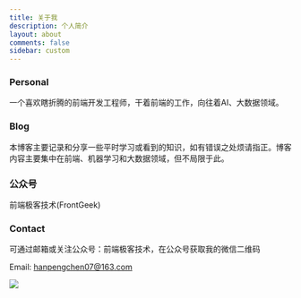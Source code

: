 ```yaml
---
title: 关于我
description: 个人简介
layout: about
comments: false
sidebar: custom
---
```

### Personal
一个喜欢瞎折腾的前端开发工程师，干着前端的工作，向往着AI、大数据领域。

### Blog
本博客主要记录和分享一些平时学习或看到的知识，如有错误之处烦请指正。博客内容主要集中在前端、机器学习和大数据领域，但不局限于此。

### 公众号
前端极客技术(FrontGeek)
### Contact
可通过邮箱或关注公众号：前端极客技术，在公众号获取我的微信二维码

Email: hanpengchen07@163.com

![](https://image.chenhanpeng.com/static/blog-images/%E5%89%8D%E7%AB%AF%E6%9E%81%E5%AE%A2%E6%8A%80%E6%9C%AF%E4%BA%8C%E7%BB%B4%E7%A0%81.png)